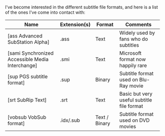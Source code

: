 I've become interested in the different subtitle file formats, and here
is a list of the ones I've come into contact with:

Name|Extension(s)|Format|Comments
-|-|-|-
[ass Advanced SubStation Alpha]|.ass|Text|Widely used by fans who do subtitles
[sami Synchronized Accessible Media Interchange]|.smi|Text|Microsoft format now happily rare
[sup PGS subtitle format]|.sup|Binary|Subtitle format used on Blu-Ray movie
[srt SubRip Text]|.srt|Text|Basic but very useful subtitle file format
[vobsub VobSub format]|.idx/.sub|Text / Binary|Subtitle format used on DVD movies
